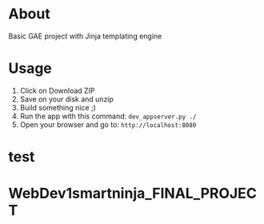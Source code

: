 # About

Basic GAE project with Jinja templating engine

# Usage

1. Click on Download ZIP
2. Save on your disk and unzip
4. Build something nice ;)
5. Run the app with this command: `dev_appserver.py ./`
6. Open your browser and go to: `http://localhost:8080`

# test
# WebDev1smartninja_FINAL_PROJECT

